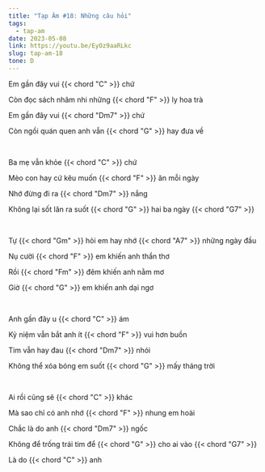 ```yaml
---
title: "Tạp Âm #18: Những câu hỏi"
tags:
  - tap-am
date: 2023-05-08
link: https://youtu.be/EyOz9aaRLkc
slug: tap-am-18
tone: D
---
```

Em gần đây vui {{< chord "C" >}} chứ

Còn đọc sách nhâm nhi những {{< chord "F" >}} ly hoa trà

Em gần đây vui {{< chord "Dm7" >}} chứ

Còn ngồi quán quen anh vẫn {{< chord "G" >}} hay đưa về

<br>

Ba mẹ vẫn khỏe {{< chord "C" >}} chứ

Mèo con hay cứ kêu muốn {{< chord "F" >}} ăn mỗi ngày

Nhớ đừng đi ra {{< chord "Dm7" >}} nắng

Không lại sốt lăn ra suốt {{< chord "G" >}} hai ba ngày {{< chord "G7" >}}

<br>

Tự {{< chord "Gm" >}} hỏi em hay nhớ {{< chord "A7" >}} những ngày đầu

Nụ cười {{< chord "F" >}} em khiến anh thẩn thơ

Rồi {{< chord "Fm" >}} đêm khiến anh nằm mơ

Giờ {{< chord "G" >}} em khiến anh dại ngơ

<br>

Anh gần đây u {{< chord "C" >}} ám

Kỷ niệm vẫn bắt anh ít {{< chord "F" >}} vui hơn buồn

Tim vẫn hay đau {{< chord "Dm7" >}} nhói

Không thể xóa bóng em suốt {{< chord "G" >}} mấy tháng trời

<br>

Ai rồi cũng sẽ {{< chord "C" >}} khác

Mà sao chỉ có anh nhớ {{< chord "F" >}} nhung em hoài

Chắc là do anh {{< chord "Dm7" >}} ngốc

Không để trống trái tim để {{< chord "G" >}} cho ai vào {{< chord "G7" >}}

Là do {{< chord "C" >}} anh
